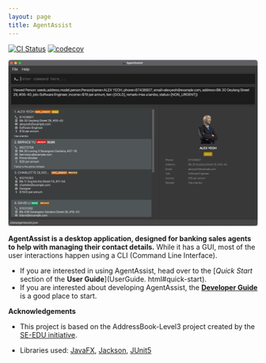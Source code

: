 ```yaml
---
layout: page
title: AgentAssist
---
```


[![CI Status](https://github.com/se-edu/addressbook-level3/workflows/Java%20CI/badge.svg)](https://github.com/se-edu/addressbook-level3/actions)
[![codecov](https://codecov.io/gh/se-edu/addressbook-level3/branch/master/graph/badge.svg)](https://codecov.io/gh/se-edu/addressbook-level3)

![UiSplitView](images/UiSplitView.png)

**AgentAssist is a desktop application, designed for banking sales agents to help with managing their contact
details.**
While it has a GUI, most of the user interactions happen using a CLI (Command Line Interface).

* If you are interested in using AgentAssist, head over to the [_Quick Start_ section of the **User Guide**](UserGuide.
  html#quick-start).
* If you are interested about developing AgentAssist, the [**Developer Guide**](DeveloperGuide.html) is a good place to start.


**Acknowledgements**

* This project is based on the AddressBook-Level3 project created by the [SE-EDU initiative](https://se-education.org).

* Libraries used: [JavaFX](https://openjfx.io/), [Jackson](https://github.com/FasterXML/jackson), [JUnit5](https://github.com/junit-team/junit5)
